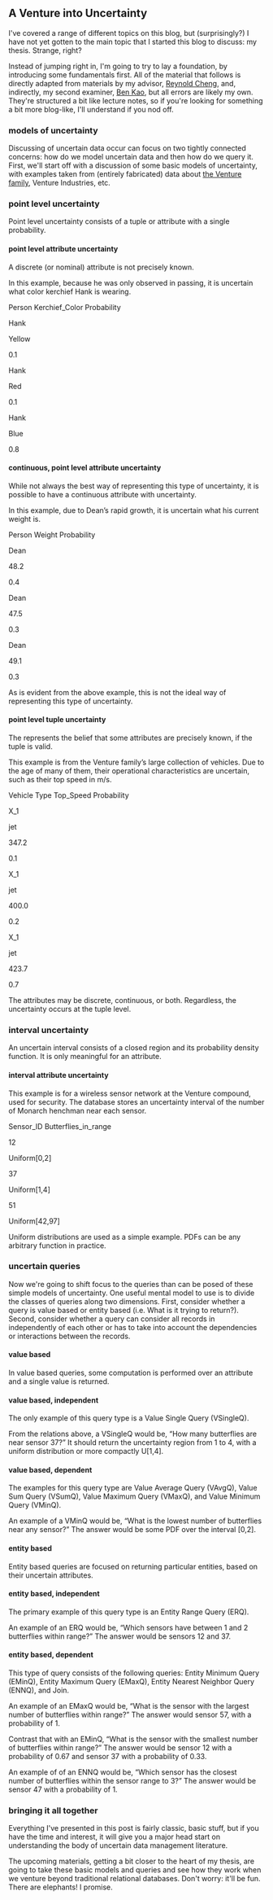 ## A Venture into Uncertainty

I've covered a range of different topics on this blog, but (surprisingly?) I
have not yet gotten to the main topic that I started this blog to discuss: my
thesis. Strange, right?

Instead of jumping right in, I'm going to try to lay a foundation, by
introducing some fundamentals first. All of the material that follows is
directly adapted from materials by my advisor, [Reynold
Cheng](http://i.cs.hku.hk/~ckcheng/), and, indirectly, my second examiner,
[Ben Kao](http://www.cs.hku.hk/research/profile.jsp?teacher=kao), but all
errors are likely my own. They're structured a bit like lecture notes, so if
you're looking for something a bit more blog-like, I'll understand if you nod
off.

### models of uncertainty

Discussing of uncertain data occur can focus on two tightly connected
concerns: how do we model uncertain data and then how do we query it. First,
we'll start off with a discussion of some basic models of uncertainty, with
examples taken from (entirely fabricated) data about [the Venture
family](http://www.venturefans.org/vbwiki/Main_Page), Venture Industries, etc.

### point level uncertainty

Point level uncertainty consists of a tuple or attribute with a single
probability.

#### point level attribute uncertainty

A discrete (or nominal) attribute is not precisely known.

In this example, because he was only observed in passing, it is uncertain what
color kerchief Hank is wearing.

Person Kerchief_Color Probability

Hank

Yellow

0.1

Hank

Red

0.1

Hank

Blue

0.8

#### continuous, point level attribute uncertainty

While not always the best way of representing this type of uncertainty, it is
possible to have a continuous attribute with uncertainty.

In this example, due to Dean’s rapid growth, it is uncertain what his current
weight is.

Person Weight Probability

Dean

48.2

0.4

Dean

47.5

0.3

Dean

49.1

0.3

As is evident from the above example, this is not the ideal way of
representing this type of uncertainty.

#### point level tuple uncertainty

The represents the belief that some attributes are precisely known, if the
tuple is valid.

This example is from the Venture family’s large collection of vehicles. Due to
the age of many of them, their operational characteristics are uncertain, such
as their top speed in m/s.

Vehicle Type Top_Speed Probability

X_1

jet

347.2

0.1

X_1

jet

400.0

0.2

X_1

jet

423.7

0.7

The attributes may be discrete, continuous, or both. Regardless, the
uncertainty occurs at the tuple level.

### interval uncertainty

An uncertain interval consists of a closed region and its probability density
function. It is only meaningful for an attribute.

#### interval attribute uncertainty

This example is for a wireless sensor network at the Venture compound, used
for security. The database stores an uncertainty interval of the number of
Monarch henchman near each sensor.

Sensor_ID Butterflies_in_range

12

Uniform[0,2]

37

Uniform[1,4]

51

Uniform[42,97]

Uniform distributions are used as a simple example. PDFs can be any arbitrary
function in practice.

### uncertain queries

Now we're going to shift focus to the queries than can be posed of these
simple models of uncertainty. One useful mental model to use is to divide the
classes of queries along two dimensions. First, consider whether a query is
value based or entity based (i.e. What is it trying to return?). Second,
consider whether a query can consider all records in independently of each
other or has to take into account the dependencies or interactions between the
records.

#### value based

In value based queries, some computation is performed over an attribute and a
single value is returned.

#### value based, independent

The only example of this query type is a Value Single Query (VSingleQ).

From the relations above, a VSingleQ would be, “How many butterflies are near
sensor 37?” It should return the uncertainty region from 1 to 4, with a
uniform distribution or more compactly U[1,4].

#### value based, dependent

The examples for this query type are Value Average Query (VAvgQ), Value Sum
Query (VSumQ), Value Maximum Query (VMaxQ), and Value Minimum Query (VMinQ).

An example of a VMinQ would be, “What is the lowest number of butterflies near
any sensor?” The answer would be some PDF over the interval [0,2].

#### entity based

Entity based queries are focused on returning particular entities, based on
their uncertain attributes.

#### entity based, independent

The primary example of this query type is an Entity Range Query (ERQ).

An example of an ERQ would be, “Which sensors have between 1 and 2 butterflies
within range?” The answer would be sensors 12 and 37.

#### entity based, dependent

This type of query consists of the following queries: Entity Minimum Query
(EMinQ), Entity Maximum Query (EMaxQ), Entity Nearest Neighbor Query (ENNQ),
and Join.

An example of an EMaxQ would be, “What is the sensor with the largest number
of butterflies within range?” The answer would sensor 57, with a probability
of 1.

Contrast that with an EMinQ, “What is the sensor with the smallest number of
butterflies within range?” The answer would be sensor 12 with a probability of
0.67 and sensor 37 with a probability of 0.33.

An example of of an ENNQ would be, “Which sensor has the closest number of
butterflies within the sensor range to 3?” The answer would be sensor 47 with
a probability of 1.

### bringing it all together

Everything I've presented in this post is fairly classic, basic stuff, but if
you have the time and interest, it will give you a major head start on
understanding the body of uncertain data management literature.

The upcoming materials, getting a bit closer to the heart of my thesis, are
going to take these basic models and queries and see how they work when we
venture beyond traditional relational databases. Don't worry: it'll be fun.
There are elephants! I promise.
